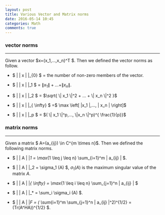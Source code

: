 ```yaml
---
layout: post
title: Various Vector and Matrix norms
date: 2016-05-14 10:45
categories: Math
comments: true
---
```


### vector norms ###
-------
Given a vector $x=(x_1,...,x_n)^T $. Then we defined the vector norms as follow.

-  $ \| \| x \| \|_{0} $  = the number of non-zero members of the vector.

-  $ \| \| x \| \|_1 $ = $\| x_1 \| + ... + \| x_n \|$.

-  $ \| \| x \| \|_2 $ = $\sqrt{ \| x_1 \|^2 + ... + \| x_n \|^2 }$
-  $ \| \| x \| \|_{ \infty} $ =$ \max \left[ \|x_1 \|,..., \| x_n \| \right]$
-  $ \| \| x \| \|_p $  = $( \| x_1 \|^p,..., \|x_n \|^p)^{ \frac{1}{p}}$

### matrix norms ###
-------
Given a matrix $ A=(a_{ij}) \in C^{m \times n}$. Then we defined the following matrix norms.

- $  \| \| A \| \|_1  =  \max_{1 \leq j \leq n} \sum_{i=1}^m \| a_{ij} \| $.

- $ \| \| A \| \|_2  =  \sigma_1 (A) $, $\sigma_1(A)$ is the maximum singular value of the matrix $A$.

- $  \| \| A \| \|_{ \infty}  =  \max_{1 \leq i \leq n} \sum_{j=1}^n \| a_{ij} \| $

- $  \| \| A \| \|_*  =  \sum_i \sigma_i (A) $.

- $  \| \| A \| \|_F = ( \sum_{i=1}^m \sum_{j=1}^n \| a_{ij} \|^2)^{1/2} = (Tr(A^HA))^{1/2} $.
